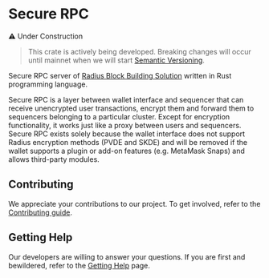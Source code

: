 # Secure RPC

:warning: Under Construction
> This crate is actively being developed. Breaking changes will occur until mainnet when we will start [Semantic Versioning](https://semver.org/).

Secure RPC server of [Radius Block Building Solution](https://github.com/radiusxyz/radius-docs-bbs/blob/main/docs/radius_block_building_solution.md) written in Rust programming language.

Secure RPC is a layer between wallet interface and sequencer that can receive unencrypted user transactions, encrypt them and forward them to sequencers belonging to a particular cluster. Except for encryption functionality, it works just like a proxy between users and sequencers. Secure RPC exists solely because the wallet interface does not support Radius encryption methods (PVDE and SKDE) and will be removed if the wallet supports a plugin or add-on features (e.g. MetaMask Snaps) and allows third-party modules.

## Contributing
We appreciate your contributions to our project. To get involved, refer to the [Contributing guide](https://github.com/radiusxyz/radius-docs-bbs/blob/main/docs/contributing_guide.md).

## Getting Help
Our developers are willing to answer your questions. If you are first and bewildered, refer to the [Getting Help](https://github.com/radiusxyz/radius-docs-bbs/blob/main/docs/getting_help.md) page.
